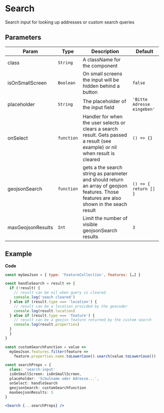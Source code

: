 # Search

Search input for looking up addresses or custom search queries

## Parameters

| Param | Type | Description | Default |
| --- | --- | --- | --- |
| class | `String` | A className for the component | |
| isOnSmallScreen | `Boolean` | On small screens the input will be hidden behind a button | `false` |
| placeholder | `String` | The placeholder of the input field | `'Bitte Adresse eingeben'` |
| onSelect | `function` | Handler for when the user selects or clears a search result. Gets passed a result (see example) or nil when result is cleared | `() => {}` |
| geojsonSearch | `function` | gets a the search string as parameter and should return an array of geojson features. Those features are also shown in the seach result | `() => { return [] }` |
| maxGeojsonResults | `Int` | Limit the number of visible geojsonSearch results | `3` |

## Example

**Code**

```jsx
const myGeoJson = { type: 'FeatureCollection', features: […] }

const handleSearch = result => {
  if (!result) {
    // result can be nil when query is cleared
    console.log('seach cleared')
  } else if (result.type === 'location') {
    // result can be a location provided by the geocoder
    console.log(result.location)
  } else if (result.type === 'feature') {
    // result can be a geojsn feature returned by the custom search
    console.log(result.properties)
  }
  }
}

const customSearchFunction = value =>
  myGeoJson.features.filter(feature =>
    feature.properties.name.toLowerCase().search(value.toLowerCase()) !== -1))

const searchProps = {
  class: 'search-input'
  isOnSmallScreen: isOnSmallScreen,
  placeholder: 'Schulname oder Adresse...',
  onSelect: handleSearch
  geojsonSearch: customSearchFunction
  maxGeojsonResults: 5
}

<Search {...searchProps} />
```
